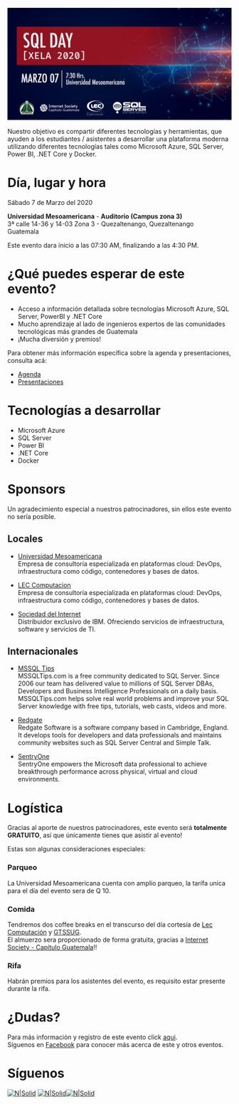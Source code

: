 ![Header](images/header.jpg)

Nuestro objetivo es compartir diferentes tecnologías y herramientas, que ayuden a los estudiantes / asistentes a desarrollar una plataforma moderna utilizando diferentes tecnologías tales como Microsoft Azure, SQL Server, Power BI, .NET Core y Docker.
# Día, lugar y hora
Sábado 7 de Marzo del 2020

**Universidad Mesoamericana** - **Auditorio (Campus zona 3)**  
3ª calle 14-36 y 14-03 Zona 3 - Quezaltenango, Quezaltenango  
Guatemala

Este evento dara inicio a las 07:30 AM, finalizando a las 4:30 PM.

# ¿Qué puedes esperar de este evento?
* Acceso a información detallada sobre tecnologías Microsoft Azure, SQL Server, PowerBI y .NET Core
* Mucho aprendizaje al lado de ingenieros expertos de las comunidades tecnológicas más grandes de Guatemala
* ¡Mucha diversión y premios!

Para obtener más información específica sobre la agenda y presentaciones, consulta acá:
* [Agenda](Agenda.md)
* [Presentaciones](Presentaciones/README.md)

# Tecnologías a desarrollar
* Microsoft Azure
* SQL Server
* Power BI
* .NET Core
* Docker

# Sponsors
Un agradecimiento especial a nuestros patrocinadores, sin ellos este evento no sería posible.

## Locales

* [Universidad Mesoamericana](https://www.datum.com.gt/)  
Empresa de consultoría especializada en plataformas cloud: DevOps, infraestructura como código, contenedores y bases de datos.

* [LEC Computacion](https://www.datum.com.gt/)  
Empresa de consultoría especializada en plataformas cloud: DevOps, infraestructura como código, contenedores y bases de datos.

* [Sociedad del Internet](https://www.gbm.net)  
Distribuidor exclusivo de IBM. Ofreciendo servicios de infraestructura, software y servicios de TI.

## Internacionales
* [MSSQL Tips](https://www.mssqltips.com)  
MSSQLTips.com is a free community dedicated to SQL Server.  Since 2006 our team has delivered value to millions of SQL Server DBAs, Developers and Business Intelligence Professionals on a daily basis. MSSQLTips.com helps solve real world problems and improve your SQL Server knowledge with free tips, tutorials, web casts, videos and more. 

* [Redgate](https://www.red-gate.com)  
Redgate Software is a software company based in Cambridge, England. It develops tools for developers and data professionals and maintains community websites such as SQL Server Central and Simple Talk.

* [SentryOne](https://www.sentryone.com)  
SentryOne empowers the Microsoft data professional to achieve breakthrough performance across physical, virtual and cloud environments.

# Logística 
Gracias al aporte de nuestros patrocinadores, este evento será **totalmente GRATUITO**, así que únicamente tienes que asistir al evento!

Estas son algunas consideraciones especiales:

### Parqueo
La Universidad Mesoamericana cuenta con amplio parqueo, la tarífa unica para el día del evento sera de Q 10.

### Comida
Tendremos dos coffee breaks en el transcurso del día cortesía de [Lec Computación](http://www.leccomputacion.com) y [GTSSUG](http://facebook.com/groups/gtssug/).   
El almuerzo sera proporcionado de forma gratuita, gracias a [Internet Society - Capítulo Guatemala](https://www.isoc.org.gt)!!

### Rifa
Habrán premios para los asistentes del evento, es requisito estar presente durante la rifa.

# ¿Dudas? 
Para más información y registro de este evento click [aqui](https://gtssug-sqlday-xela2020.eventbrite.com).  
Síguenos en [Facebook](https://www.facebook.com/groups/gtssug/) para conocer más acerca de este y otros eventos.

# Síguenos
[![N|Solid](http://dbamastery.com/wp-content/uploads/2018/08/if_twitter_circle_color_107170.png)](https://twitter.com/gtssug) [![N|Solid](http://dbamastery.com/wp-content/uploads/2018/08/if_github_circle_black_107161.png)](https://github.com/GTSSUG)[![N|Solid](http://dbamastery.com/wp-content/uploads/2018/08/if_browser_1055104.png)](https://www.facebook.com/groups/gtssug/)
